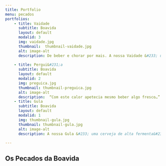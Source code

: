 ```yaml
---
title: Portfolio
menu: pecados
portfolios:
    - title: Vaidade
      subtitle: Boavida
      layout: default
      modalid: 3
      img: vaidade.jpg
      thumbnail:  thumbnail-vaidade.jpg
      alt: image-alt
      description: De beber e chorar por mais. A nossa Vaidade &#233; uma cerveja de estilo belga, de cor dourada e sabor intenso. Uma cerveja muito rica e equilibrada devido ao uso criterioso de l&#250;pulos e leveduras. O seu excepcional sabor e aroma tornam a Vaidade numa cerveja completamente irresist&#237;vel e f&#225;cil de beber. Conv&#233;m salientar que &#233; uma cerveja com algum grau alco&#243;lico, e por tal n&#227;o nos responsabilizando por qualquer tipo de piadas que o consumidor possa vir a tentar fazer.
       
    - title: Pergui&#231;a
      subtitle: Boavida
      layout: default
      modalid: 2
      img: preguica.jpg
      thumbnail: thumbnail-preguica.jpg
      alt: image-alt
      description:  “Com este calor apetecia mesmo beber algo fresco…” A Pergui&#231;a &#233; a cerveja ideal para aguentar aqueles dias de calor sufocante! Esta cerveja apresenta uma colora&#231;&#227;o clara, de cor amarelo palha com um colarinho branco espesso e persistente. A adi&#231;&#227;o de laranja d&#225;-lhe aquele toque frutado ideal para ser bebida num final de tarde numa esplanada a desfrutar dos &#250;ltimos raios de sol. N&#227;o ir&#225; ter Pergui&#231;a de ir buscar a pr&#243;xima !
    - title: Gula
      subtitle: Boavida
      layout: default
      modalid: 1
      img: thumbnail-gula.jpg
      thumbnail: thumbnail-gula.jpg
      alt: image-alt
      description: A nossa Gula &#233; uma cerveja de alta fermenta&#231;&#227;o de cor escura, com um aroma a maltes suavemente tostados a fazer lembrar um delicioso e refrescante frappuccino. A adi&#231;&#227;o de aveia amacia esta deliciosa “pomada” com a jun&#231;&#227;o de um ligeiro sabor a noz ou cereais.O seu espesso e cremoso colarinho, capaz de colorir o mais carism&#225;tico dos bigodes torna a nossa cerveja a combina&#231;&#227;o perfeita para acompanhar aquele jantar especial ou para iniciar uma noite bem passada com os nossos amigos. Uma verdadeira cerveja capaz de provcar vaidade ao seu redor! 
    
---
```


## Os Pecados da Boavida
###
